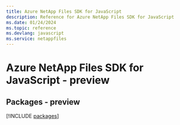 ```yaml
---
title: Azure NetApp Files SDK for JavaScript
description: Reference for Azure NetApp Files SDK for JavaScript
ms.date: 01/24/2024
ms.topic: reference
ms.devlang: javascript
ms.service: netappfiles
---
```

# Azure NetApp Files SDK for JavaScript - preview
## Packages - preview
[!INCLUDE [packages](netapp-files-index.md)]